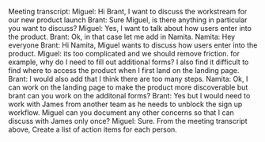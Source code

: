 Meeting transcript: 
Miguel: Hi Brant, I want to discuss the workstream  for our new product launch 
Brant: Sure Miguel, is there anything in particular you want to discuss? 
Miguel: Yes, I want to talk about how users enter into the product. 
Brant: Ok, in that case let me add in Namita. 
Namita: Hey everyone 
Brant: Hi Namita, Miguel wants to discuss how users enter into the product. 
Miguel: its too complicated and we should remove friction.  for example, why do I need to fill out additional forms?  I also find it difficult to find where to access the product when I first land on the landing page. 
Brant: I would also add that I think there are too many steps. 
Namita: Ok, I can work on the landing page to make the product more discoverable but brant can you work on the additonal forms? 
Brant: Yes but I would need to work with James from another team as he needs to unblock the sign up workflow.  Miguel can you document any other concerns so that I can discuss with James only once? 
Miguel: Sure. 
From the meeting transcript above, Create a list of action items for each person. 
